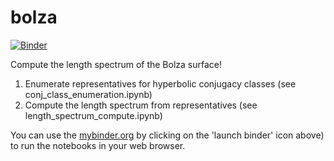 # bolza
[![Binder](https://mybinder.org/badge_logo.svg)](http://mybinder.org/v2/gh/chlee-0/bolza/main)

Compute the length spectrum of the Bolza surface!

1. Enumerate representatives for hyperbolic conjugacy classes (see conj_class_enumeration.ipynb)
2. Compute the length spectrum from representatives (see length_spectrum_compute.ipynb)

You can use the [mybinder.org](http://mybinder.org/) by clicking on the 'launch binder' icon above) to run the notebooks in your web browser.
